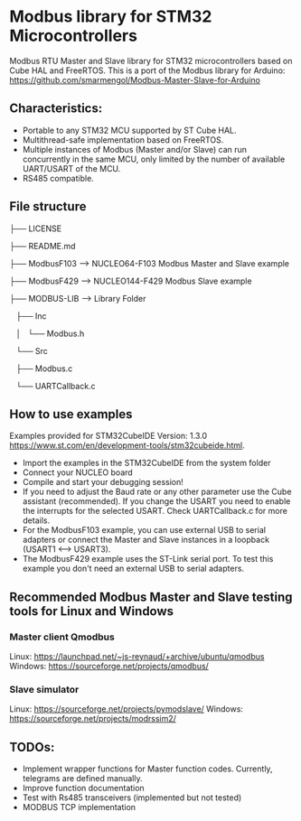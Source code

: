 # Modbus library for STM32 Microcontrollers
Modbus RTU Master and Slave library for STM32 microcontrollers 
based on Cube HAL and FreeRTOS.
This is a port of the Modbus library for Arduino: https://github.com/smarmengol/Modbus-Master-Slave-for-Arduino

## Characteristics:
- Portable to any STM32 MCU supported by ST Cube HAL.
- Multithread-safe implementation based on FreeRTOS. 
- Multiple instances of Modbus (Master and/or Slave) can run concurrently in the same MCU,
  only limited by the number of available UART/USART of the MCU.
- RS485 compatible.

## File structure
├── LICENSE

├── README.md

├── ModbusF103 --> NUCLEO64-F103 Modbus Master and Slave example

├── ModbusF429 --> NUCLEO144-F429 Modbus Slave example

├── MODBUS-LIB --> Library Folder

    ├── Inc
    
    │   └── Modbus.h 
    
    └── Src
    
        ├── Modbus.c 
        
        └── UARTCallback.c 

## How to use examples
Examples provided for STM32CubeIDE Version: 1.3.0 https://www.st.com/en/development-tools/stm32cubeide.html.

- Import the examples in the STM32CubeIDE from the system folder
- Connect your NUCLEO board
- Compile and start your debugging session!
- If you need to adjust the Baud rate or any other parameter use the Cube assistant (recommended). If you change the USART you need to enable the interrupts for the selected USART. Check UARTCallback.c for more details.
- For the ModbusF103 example, you can use external USB to serial adapters or connect the Master and Slave instances in a loopback (USART1 <--> USART3).
- The ModbusF429 example uses the ST-Link serial port. To test this example you don't need an external USB to serial adapters.


## Recommended Modbus Master and Slave testing tools for Linux and Windows

### Master client Qmodbus
Linux:    https://launchpad.net/~js-reynaud/+archive/ubuntu/qmodbus
Windows:  https://sourceforge.net/projects/qmodbus/

### Slave simulator
Linux: https://sourceforge.net/projects/pymodslave/
Windows: https://sourceforge.net/projects/modrssim2/

## TODOs:
- Implement wrapper functions for Master function codes. Currently, telegrams are defined manually. 
- Improve function documentation
- Test with Rs485 transceivers (implemented but not tested)
- MODBUS TCP implementation
